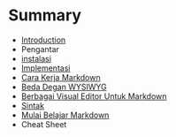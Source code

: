 # Summary

* [Introduction](README.md)
* Pengantar
* [instalasi](instalasi.md)
* [Implementasi](implementasi.md)
* [Cara Kerja Markdown](cara_kerja_markdown.md)
* [Beda Degan WYSIWYG](beda_degan_wysiwyg.md)
* [Berbagai Visual Editor Untuk Markdown](berbagai_visual_editor_untuk_markdown.md)
* [Sintak](sintak.md)
* [Mulai Belajar Markdown](mulai_belajar_markdown.md)
* Cheat Sheet

